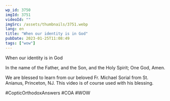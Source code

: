 ```yaml
---
wp_id: 3750
imgId: 3751
videoId: ""
imgSrc: /assets/thumbnails/3751.webp
lang: en
title: "When our identity is in God"
pubDate: 2023-01-25T11:08:49
tags: ["wow"]
---
```


<!-- page: 6 -->

<p>When our identity is in God</p>
<p>In the name of the Father, and the Son, and the Holy Spirit; One God, Amen.</p>
<p>We are blessed to learn from our beloved Fr. Michael Sorial from St. Anianus, Princeton, NJ. This video is of course used with his blessing.</p>
<p>#CopticOrthodoxAnswers #COA #WOW</p>
